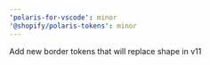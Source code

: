 ```yaml
---
'polaris-for-vscode': minor
'@shopify/polaris-tokens': minor
---
```


Add new border tokens that will replace shape in v11
